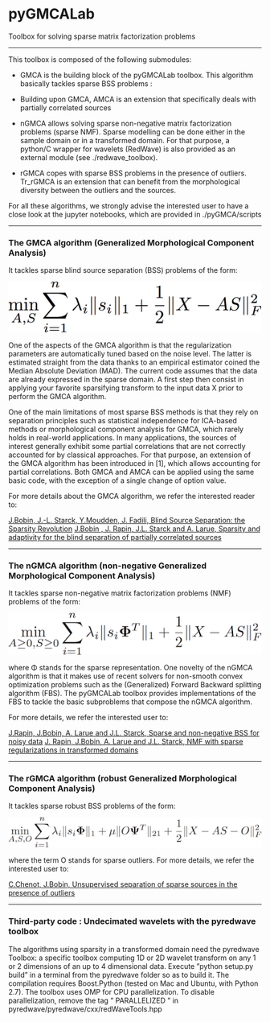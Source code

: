 # pyGMCALab
Toolbox for solving sparse matrix factorization problems
***

This toolbox is composed of the following submodules:

* GMCA is the building block of the pyGMCALab toolbox. This algorithm basically tackles
sparse BSS problems :

* Building upon GMCA, AMCA is an extension that specifically deals with partially correlated sources

* nGMCA allows solving sparse non-negative matrix factorization problems (sparse NMF). Sparse modelling can be done
either in the sample domain or in a transformed domain. For that purpose, a python/C wrapper for wavelets (RedWave) is also
provided as an external module (see ./redwave_toolbox).

* rGMCA copes with sparse BSS problems in the presence of outliers. Tr_rGMCA is an extension that can benefit from the morphological
diversity between the outliers and the sources.

For all these algorithms, we strongly advise the interested user to have a close look at the jupyter notebooks, which are provided in ./pyGMCA/scripts

***

### The GMCA algorithm (Generalized Morphological Component Analysis)
It tackles sparse blind source separation (BSS) problems of the form:

![](./Fig/gmca.png?raw=true)

One of the aspects of the GMCA algorithm is that the regularization parameters are automatically tuned based on the noise level. The latter is estimated straight from the data thanks to an empirical estimator coined the Median Absolute Deviation (MAD).
The current code assumes that the data are already expressed in the sparse domain. A first step then consist in applying your favorite sparsifying transform to the input data X prior to perform the GMCA algorithm.

One of the main limitations of most sparse BSS methods is that they rely on separation principles such as statistical independence for ICA-based methods or morphological component analysis for GMCA, which rarely holds in real-world applications. In many applications, the sources of interest generally exhibit some partial correlations that are not correctly accounted for by classical approaches. For that purpose, an extension of the GMCA algorithm has been introduced in [1], which allows accounting for partial correlations.
Both GMCA and AMCA can be applied using the same basic code, with the exception of a single change of option value.

For more details about the GMCA algorithm, we refer the interested reader to:

[J.Bobin, J.-L. Starck, Y.Moudden, J. Fadili, Blind Source Separation: the Sparsity Revolution](http://jbobin.cosmostat.org/docs/aiep08.pdf)
[J.Bobin , J. Rapin, J.L. Starck and A. Larue, Sparsity and adaptivity for the blind separation of partially correlated sources](http://arxiv.org/pdf/1412.4005v1)

***

### The nGMCA algorithm (non-negative Generalized Morphological Component Analysis)

It tackles sparse non-negative matrix factorization problems (NMF) problems of the form:

![](./Fig/ngmca.png?raw=true)

where Φ stands for the sparse representation. One novelty of the nGMCA algorithm is that it makes use of recent solvers for non-smooth convex optimization problems such as the (Generalized) Forward Backward splitting algorithm (FBS). The pyGMCALab toolbox provides implementations of the FBS to tackle the basic subproblems that compose the nGMCA algorithm.

For more details, we refer the interested user to:

[J.Rapin, J.Bobin, A. Larue and J.L. Starck, Sparse and non-negative BSS for noisy data](http://arxiv.org/pdf/1308.5546)
[J. Rapin, J.Bobin, A. Larue and J.L. Starck, NMF with sparse regularizations in transformed domains](http://arxiv.org/pdf/1407.7691)

***

### The rGMCA algorithm (robust Generalized Morphological Component Analysis)

It tackles sparse robust BSS  problems of the form:

![](./Fig/rgmca.png?raw=true)

where the term O stands for sparse outliers. For more details, we refer the interested user to:

[C.Chenot, J.Bobin, Unsupervised separation of sparse sources in the presence of outliers](http://http//jbobin.cosmostat.org/Documents/rAMCA_Mar9.pdf)

***

### Third-party code : Undecimated wavelets with the pyredwave toolbox

The algorithms using sparsity in a transformed domain need the pyredwave Toolbox: a specific toolbox computing 1D or 2D wavelet transform on any 1 or 2 dimensions of an up to 4 dimensional data. Execute ”python setup.py build” in a terminal from the pyredwave folder so as to build it. The compilation requires Boost.Python (tested on Mac and Ubuntu, with Python 2.7). The toolbox uses OMP for CPU parallelization. To disable parallelization, remove the tag ” PARALLELIZED ” in pyredwave/pyredwave/cxx/redWaveTools.hpp
